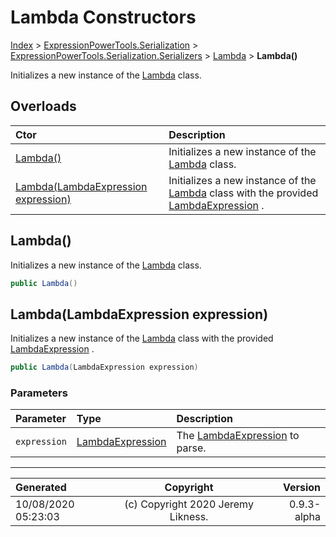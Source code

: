 ﻿# Lambda Constructors

[Index](../index.md) > [ExpressionPowerTools.Serialization](ExpressionPowerTools.Serialization.a.md) > [ExpressionPowerTools.Serialization.Serializers](ExpressionPowerTools.Serialization.Serializers.n.md) > [Lambda](ExpressionPowerTools.Serialization.Serializers.Lambda.cs.md) > **Lambda()**

Initializes a new instance of the [Lambda](ExpressionPowerTools.Serialization.Serializers.Lambda.cs.md) class.

## Overloads

| Ctor | Description |
| :-- | :-- |
| [Lambda()](#lambda) | Initializes a new instance of the [Lambda](ExpressionPowerTools.Serialization.Serializers.Lambda.cs.md) class. |
| [Lambda(LambdaExpression expression)](#lambdalambdaexpression-expression) | Initializes a new instance of the [Lambda](ExpressionPowerTools.Serialization.Serializers.Lambda.cs.md) class with            the provided [LambdaExpression](https://docs.microsoft.com/dotnet/api/system.linq.expressions.lambdaexpression) . |

## Lambda()

Initializes a new instance of the [Lambda](ExpressionPowerTools.Serialization.Serializers.Lambda.cs.md) class.

```csharp
public Lambda()
```



## Lambda(LambdaExpression expression)

Initializes a new instance of the [Lambda](ExpressionPowerTools.Serialization.Serializers.Lambda.cs.md) class with
            the provided [LambdaExpression](https://docs.microsoft.com/dotnet/api/system.linq.expressions.lambdaexpression) .

```csharp
public Lambda(LambdaExpression expression)
```

### Parameters

| Parameter | Type | Description |
| :-- | :-- | :-- |
| `expression` | [LambdaExpression](https://docs.microsoft.com/dotnet/api/system.linq.expressions.lambdaexpression) | The [LambdaExpression](https://docs.microsoft.com/dotnet/api/system.linq.expressions.lambdaexpression) to parse. |



---

| Generated | Copyright | Version |
| :-- | :-: | --: |
| 10/08/2020 05:23:03 | (c) Copyright 2020 Jeremy Likness. | 0.9.3-alpha |
